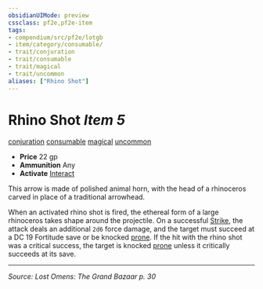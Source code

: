 ```yaml
---
obsidianUIMode: preview
cssclass: pf2e,pf2e-item
tags:
- compendium/src/pf2e/lotgb
- item/category/consumable/
- trait/conjuration
- trait/consumable
- trait/magical
- trait/uncommon
aliases: ["Rhino Shot"]
---
```

# Rhino Shot *Item 5*  
[conjuration](conjuration.md "Conjuration School Trait")  [consumable](consumable.md "Consumable Item Trait")  [magical](magical.md "Magical Item Trait")  [uncommon](uncommon.md "Uncommon Rarity Trait")  

- **Price** 22 gp
- **Ammunition** Any
- **Activate** [Interact](interact.md)

This arrow is made of polished animal horn, with the head of a rhinoceros carved in place of a traditional arrowhead.

When an activated rhino shot is fired, the ethereal form of a large rhinoceros takes shape around the projectile. On a successful [Strike](strike.md), the attack deals an additional `2d6` force damage, and the target must succeed at a DC 19 Fortitude save or be knocked [prone](conditions.md#Prone). If the hit with the rhino shot was a critical success, the target is knocked [prone](conditions.md#Prone) unless it critically succeeds at its save.


---
*Source: Lost Omens: The Grand Bazaar p. 30*